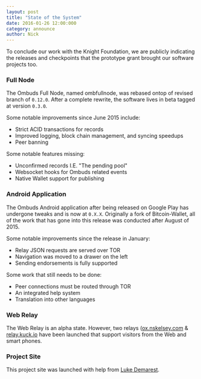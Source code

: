 ```yaml
---
layout: post
title: "State of the System"
date: 2016-01-26 12:00:000
category: announce
author: Nick
---
```


To conclude our work with the Knight Foundation, we are publicly indicating the releases and checkpoints that 
the prototype grant brought our software projects too.
<!--more-->

### Full Node

The Ombuds Full Node, named ombfullnode, was rebased ontop of revised branch of `0.12.0`.
After a complete rewrite, the software lives in beta tagged at version `0.3.0`.

Some notable improvements since June 2015 include:

- Strict ACID transactions for records
- Improved logging, block chain management, and syncing speedups
- Peer banning 

Some notable features missing:

- Unconfirmed records I.E. "The pending pool"
- Websocket hooks for Ombuds related events
- Native Wallet support for publishing

### Android Application

The Ombuds Android application after being released on Google Play has undergone tweaks and is now at `0.X.X`.
Originally a fork of Bitcoin-Wallet, all of the work that has gone into this release was conducted after August of 2015.

Some notable improvements since the release in January:

- Relay JSON requests are served over TOR
- Navigation was moved to a drawer on the left
- Sending endorsements is fully supported

Some work that still needs to be done:

- Peer connections must be routed through TOR
- An integrated help system
- Translation into other languages

### Web Relay

The Web Relay is an alpha state. 
However, two relays ([ox.nskelsey.com](http://ox.nskelsey.com) & [relay.kuck.io](http://relay.kuck.io) have been launched that support visitors from the Web and smart phones.

### Project Site

This project site was launched with help from [Luke Demarest](https://github.com/ldemarest).


